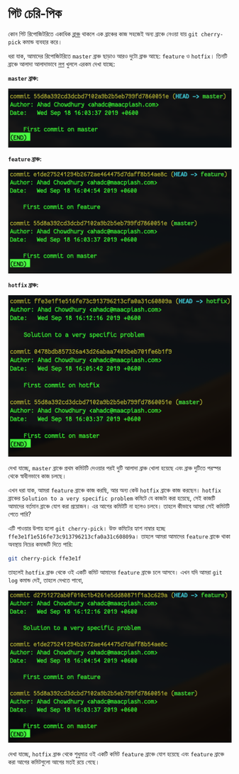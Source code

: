# গিট চেরি-পিক

কোন গিট রিপোজিটরিতে একাধিক [ব্রাঞ্চ](8-git-branch.md) থাকলে এক ব্রাঞ্চের কাজ সহজেই অন্য ব্রাঞ্চে নেওয়া যায় `git cherry-pick` কমান্ড ব্যবহার করে।

ধরা যাক, আমাদের রিপোজিটরিতে `master` ব্রাঞ্চ ছাড়াও আরও দুটো ব্রাঞ্চ আছে: `feature` ও `hotfix`। তিনটি ব্রাঞ্চে আলাদা আলাদাভাবে [লগ](9-git-log.md) খুললে এরকম দেখা যাচ্ছে:

**`master` ব্রাঞ্চ:**

![git log on master](img/git-cherry-pick-1.png)

**`feature` ব্রাঞ্চ:**

![git log on feature](img/git-cherry-pick-2.png)

**`hotfix` ব্রাঞ্চ:**

![git log on hotfix](img/git-cherry-pick-3.png)

দেখা যাচ্ছে, `master` ব্রাঞ্চে প্রথম কমিটটি দেওয়ার পরই দুটি আলাদা ব্রাঞ্চ খোলা হয়েছে এবং ব্রাঞ্চ দুটিতে পরস্পর থেকে স্বাধীনভাবে কাজ চলছে।

এখন ধরা যাক, আমরা `feature` ব্রাঞ্চে কাজ করছি, আর অন্য কেউ `hotfix` ব্রাঞ্চে কাজ করছেন। `hotfix` ব্রাঞ্চের `Solution to a very specific problem` কমিটে যে কাজটা করা হয়েছে, সেই কাজটি আমাদের বর্তমান ব্রাঞ্চে যোগ করা প্রয়োজন। এর আগের কমিটটি না হলেও চলবে। তাহলে কীভাবে আমরা সেই কমিটটি পেতে পারি?

এটি পাওয়ার উপায় হলো `git cherry-pick`। উক্ত কমিটের হ্যাশ নাম্বার হচ্ছে `ffe3e1f1e516fe73c913796213cfa0a31c60809a`। তাহলে আমরা আমাদের `feature` ব্রাঞ্চে থাকা অবস্থায় নিচের কমান্ডটি দিতে পারি:

```bash
git cherry-pick ffe3e1f
```

তাহলেই `hotfix` ব্রাঞ্চ থেকে ওই একটি কমিট আমাদের `feature` ব্রাঞ্চে চলে আসবে। এখন যদি আমরা `git log` কমান্ড দেই, তাহলে দেখতে পাবো,

![git log on feature after cherry-pick](img/git-cherry-pick-4.png)

দেখা যাচ্ছে, `hotfix` ব্রাঞ্চ থেকে শুধুমাত্র ওই একটি কমিট `feature` ব্রাঞ্চে যোগ হয়েছে এবং `feature` ব্রাঞ্চে করা আগের কমিটগুলো আগের মতই রয়ে গেছে।
